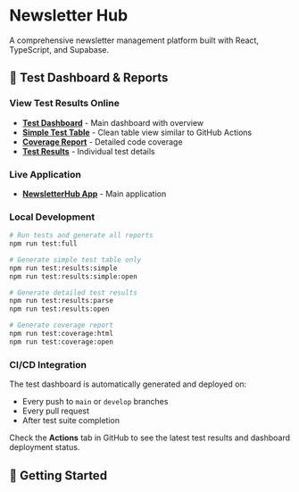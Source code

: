 # Newsletter Hub

A comprehensive newsletter management platform built with React, TypeScript, and Supabase.

## 🧪 Test Dashboard & Reports

### View Test Results Online

- **[Test Dashboard](https://dzapatariesco.dev/newsletter-hub/test-dashboard/)** - Main dashboard with overview
- **[Simple Test Table](https://dzapatariesco.dev/newsletter-hub/test-results)** - Clean table view similar to GitHub Actions
- **[Coverage Report](https://dzapatariesco.dev/newsletter-hub/html/)** - Detailed code coverage
- **[Test Results](https://dzapatariesco.dev/newsletter-hub/test-results/)** - Individual test details

### Live Application

- **[NewsletterHub App](https://dzapatariesco.dev/newsletter-hub/)** - Main application

### Local Development

```bash
# Run tests and generate all reports
npm run test:full

# Generate simple test table only
npm run test:results:simple
npm run test:results:simple:open

# Generate detailed test results
npm run test:results:parse
npm run test:results:open

# Generate coverage report
npm run test:coverage:html
npm run test:coverage:open
```

### CI/CD Integration

The test dashboard is automatically generated and deployed on:
- Every push to `main` or `develop` branches
- Every pull request
- After test suite completion

Check the **Actions** tab in GitHub to see the latest test results and dashboard deployment status.

## 🚀 Getting Started 